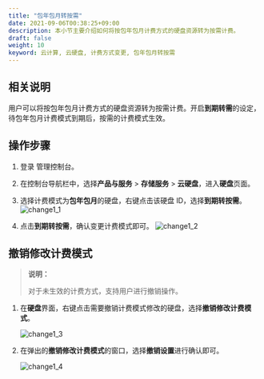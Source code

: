 ```yaml
---
title: "包年包月转按需"
date: 2021-09-06T00:38:25+09:00
description: 本小节主要介绍如何将按包年包月计费方式的硬盘资源转为按需计费。
draft: false
weight: 10
keyword: 云计算, 云硬盘, 计费方式变更, 包年包月转按需
---
```


## 相关说明

用户可以将按包年包月计费方式的硬盘资源转为按需计费。开启**到期转需**的设定，待包年包月计费模式到期后，按需的计费模式生效。


## 操作步骤
1. 登录 管理控制台。

2. 在控制台导航栏中，选择**产品与服务** > **存储服务** > **云硬盘**，进入**硬盘**页面。

3. 选择计费模式为**包年包月**的硬盘，右键点击该硬盘 ID，选择**到期转按需**。
   ![change1_1](/storage/disk/_images/change1_1.png)

4. 点击**到期转按需**，确认变更计费模式即可。
   ![change1_2](/storage/disk/_images/change1_2.png)
 

## 撤销修改计费模式
 > **说明：**
 >
 > 对于未生效的计费方式，支持用户进行撤销操作。

1. 在**硬盘**界面，右键点击需要撤销计费模式修改的硬盘，选择**撤销修改计费模式**。

   ![change1_3](/storage/disk/_images/change1_3.png)

2. 在弹出的**撤销修改计费模式**的窗口，选择**撤销设置**进行确认即可。

   ![change1_4](/storage/disk/_images/change1_4.png)
